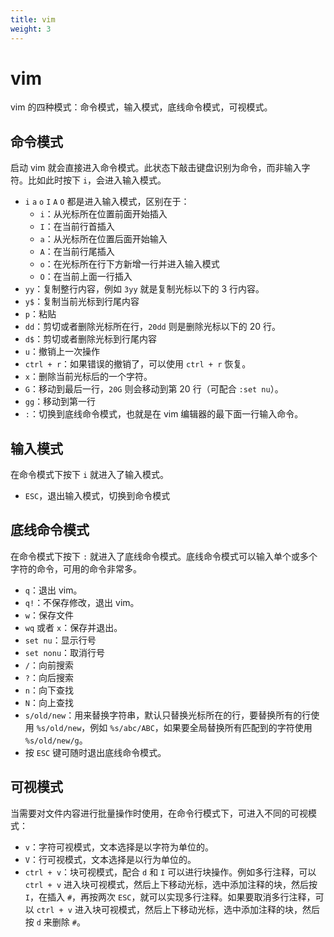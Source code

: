 ```yaml
---
title: vim
weight: 3
---
```


# vim

vim 的四种模式：命令模式，输入模式，底线命令模式，可视模式。

## 命令模式

启动 vim 就会直接进入命令模式。此状态下敲击键盘识别为命令，而非输入字符。比如此时按下 `i`，会进入输入模式。

- `i` `a` `o` `I` `A` `O` 都是进入输入模式，区别在于：
  - `i`：从光标所在位置前面开始插入
  - `I`：在当前行首插入
  - `a`：从光标所在位置后面开始输入
  - `A`：在当前行尾插入
  - `o`：在光标所在行下方新增一行并进入输入模式
  - `O`：在当前上面一行插入
- `yy`：复制整行内容，例如 `3yy` 就是复制光标以下的 3 行内容。
- `y$`：复制当前光标到行尾内容
- `p`：粘贴
- `dd`：剪切或者删除光标所在行，`20dd` 则是删除光标以下的 20 行。
- `d$`：剪切或者删除光标到行尾内容
- `u`：撤销上一次操作
- `ctrl + r`：如果错误的撤销了，可以使用 `ctrl + r` 恢复。
- `x`：删除当前光标后的一个字符。
- `G`：移动到最后一行，`20G` 则会移动到第 20 行（可配合 `:set nu`）。
- `gg`：移动到第一行
- `:`：切换到底线命令模式，也就是在 vim 编辑器的最下面一行输入命令。


## 输入模式

在命令模式下按下 `i` 就进入了输入模式。

- `ESC`，退出输入模式，切换到命令模式

## 底线命令模式

在命令模式下按下 `:` 就进入了底线命令模式。底线命令模式可以输入单个或多个字符的命令，可用的命令非常多。

- `q`：退出 vim。
- `q!`：不保存修改，退出 vim。
- `w`：保存文件
- `wq` 或者 `x`：保存并退出。
- `set nu`：显示行号
- `set nonu`：取消行号
- `/`：向前搜索
- `?`：向后搜索
- `n`：向下查找
- `N`：向上查找
- `s/old/new`：用来替换字符串，默认只替换光标所在的行，要替换所有的行使用 `%s/old/new`，例如 `%s/abc/ABC`，如果要全局替换所有匹配到的字符使用 `%s/old/new/g`。
- 按 `ESC` 键可随时退出底线命令模式。

## 可视模式

当需要对文件内容进行批量操作时使用，在命令行模式下，可进入不同的可视模式：

- `v`：字符可视模式，文本选择是以字符为单位的。
- `V`：行可视模式，文本选择是以行为单位的。
- `ctrl + v`：块可视模式，配合 `d` 和 `I` 可以进行块操作。例如多行注释，可以 `ctrl + v` 进入块可视模式，然后上下移动光标，选中添加注释的块，然后按 `I`，在插入 `#`，再按两次 `ESC`，就可以实现多行注释。如果要取消多行注释，可以 `ctrl + v` 进入块可视模式，然后上下移动光标，选中添加注释的块，然后按 `d` 来删除 `#`。
